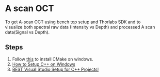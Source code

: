 # A scan OCT

To get A-scan OCT using bench top setup and Thorlabs SDK and to visualize both spectral raw data (Intensity vs Depth)  and processed A scan data(Signal vs Depth).


##  Steps 
1. Follow [this](https://www.youtube.com/watch?v=8_X5Iq9niDE) to install CMake on windows.
1. [How to Setup C++ on Windows](https://www.youtube.com/watch?v=1OsGXuNA5cc) 
2. [BEST Visual Studio Setup for C++ Projects!](https://www.youtube.com/watch?v=qeH9Xv_90KM)